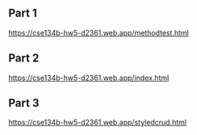 ## Part 1
https://cse134b-hw5-d2361.web.app/methodtest.html

## Part 2
https://cse134b-hw5-d2361.web.app/index.html

## Part 3
https://cse134b-hw5-d2361.web.app/styledcrud.html